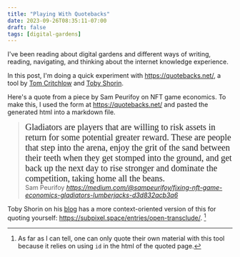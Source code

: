 ```yaml
---
title: "Playing With Quotebacks"
date: 2023-09-26T08:35:11-07:00
draft: false
tags: [digital-gardens]
---
```


I've been reading about digital gardens and different ways of writing, reading, navigating, and thinking about the internet knowledge experience.

In this post, I'm doing a quick experiment with https://quotebacks.net/, a tool by [Tom Critchlow](https://tomcritchlow.com/) and [Toby Shorin](https://tobyshorin.com/).

Here's a quote from a piece by Sam Peurifoy on NFT game economics. To make this, I used the form at https://quotebacks.net/ and pasted the generated html into a markdown file.

<blockquote class="quoteback" darkmode="" data-title="Fixing NFT Game Economics: Gladiators & Lumberjacks" data-author="Sam Peurifoy" cite="https://medium.com/@sampeurifoy/fixing-nft-game-economics-gladiators-lumberjacks-d3d832acb3a6">
<span style="color: rgb(36, 36, 36); font-family: source-serif-pro, Georgia, Cambria, &quot;Times New Roman&quot;, Times, serif; font-size: 20px; letter-spacing: -0.06px;">Gladiators are players that are willing to risk assets in return for some potential greater reward. These are people that step into the arena, enjoy the grit of the sand between their teeth when they get stomped into the ground, and get back up the next day to rise stronger and dominate the competition, taking home all the beans.</span>
<footer>Sam Peurifoy<cite> <a href="https://medium.com/@sampeurifoy/fixing-nft-game-economics-gladiators-lumberjacks-d3d832acb3a6">https://medium.com/@sampeurifoy/fixing-nft-game-economics-gladiators-lumberjacks-d3d832acb3a6</a></cite></footer>
</blockquote><script note="" src="https://cdn.jsdelivr.net/gh/Blogger-Peer-Review/quotebacks@1/quoteback.js"></script>


Toby Shorin on his [blog](https://subpixel.space/) has a more context-oriented version of this for quoting yourself: https://subpixel.space/entries/open-transclude/. [^1]

[^1]: As far as I can tell, one can only quote their own material with this tool because it relies on using `id` in the html of the quoted page.